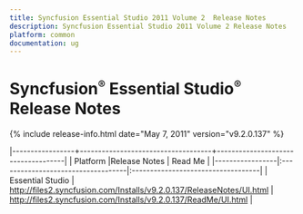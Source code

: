 ```yaml
---
title: Syncfusion Essential Studio 2011 Volume 2  Release Notes  
description: Syncfusion Essential Studio 2011 Volume 2 Release Notes  
platform: common
documentation: ug
---
```


# Syncfusion<sup style="font-size:70%">&reg;</sup>   Essential Studio<sup style="font-size:70%">&reg;</sup> Release Notes  

{% include release-info.html date="May 7, 2011"  version="v9.2.0.137" %} 



|-----------------+------------------------------------+------------------------------------|
|   Platform      |Release Notes                       | Read Me                            |
|-----------------|:-----------------------------------|:-----------------------------------|
| Essential Studio  | <http://files2.syncfusion.com/Installs/v9.2.0.137/ReleaseNotes/UI.html> | <http://files2.syncfusion.com/Installs/v9.2.0.137/ReadMe/UI.html> |
